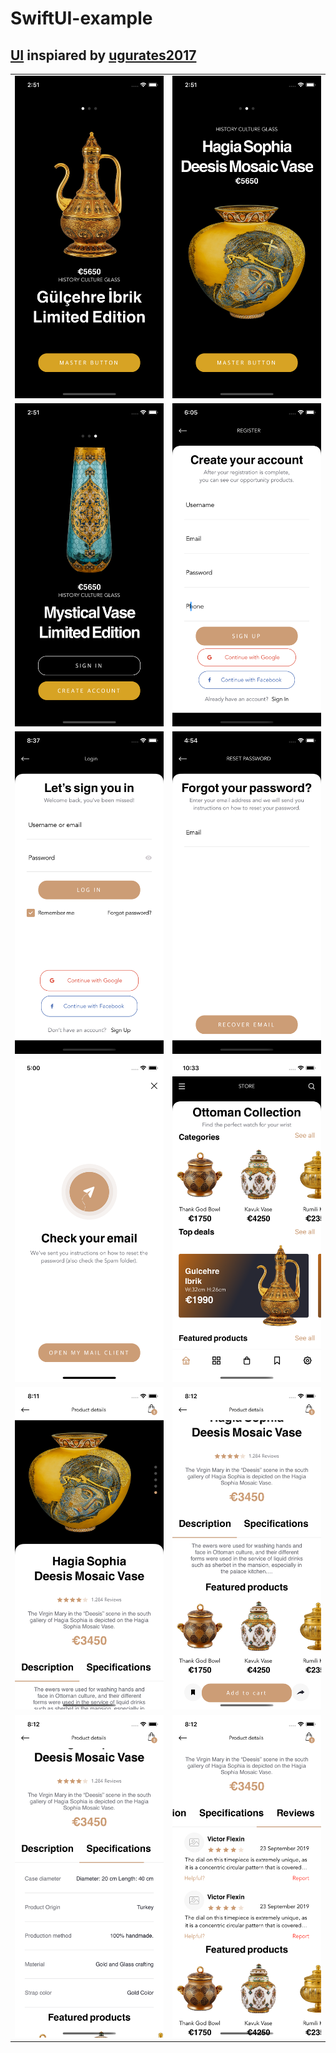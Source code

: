 # SwiftUI-example

## [UI](https://www.behance.net/gallery/95200977/90Store-Elements-Ecommerce-FREE-UI-KIT-Pasabahce) inspiared by [ugurates2017](https://www.behance.net/ugurates2017)
|  |  | 
|--|--|
| <img src="screenshots/1.png" width="%10"> | <img src="screenshots/2.png" width="%10"> |
| <img src="screenshots/3.png" width="%10"> | <img src="screenshots/4.png" width="%10"> |
| <img src="screenshots/5.png" width="%10"> | <img src="screenshots/6.png" width="%10">  |
| <img src="screenshots/7.png" width="%10"> |  <img src="screenshots/8.png" width="%10"> |
| <img src="screenshots/9-1.png" width="%10"> |  <img src="screenshots/9-2.png" width="%10"> |
| <img src="screenshots/9-3.png" width="%10"> |  <img src="screenshots/9-4.png" width="%10"> |
